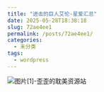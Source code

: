 ```yaml
---
title: "进击的巨人艾伦-星爱汇总"
date: 2025-05-28T18:38:18
slug: 72ae4ee1
permalink: /posts/72ae4ee1/
categories:
  - 未分类
tags:
  - wordpress
---
```


![图片[1]-歪歪的耽美资源站](/images/wp/72ae4ee1-2523c333.jpg)
